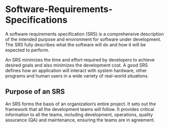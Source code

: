 # Software-Requirements-Specifications
A software requirements specification (SRS) is a comprehensive description of the intended purpose and environment for software under development. The SRS fully describes what the software will do and how it will be expected to perform.

An SRS minimizes the time and effort required by developers to achieve desired goals and also minimizes the development cost. A good SRS defines how an application will interact with system hardware, other programs and human users in a wide variety of real-world situations. 

## Purpose of an SRS
An SRS forms the basis of an organization’s entire project. It sets out the framework that all the development teams will follow. It provides critical information to all the teams, including development, operations, quality assurance (QA) and maintenance, ensuring the teams are in agreement.
